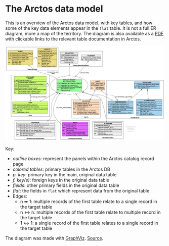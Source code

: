 # The Arctos data model

This is an overview of the Arctos data model, with key tables, and how
some of the key data elements appear in the `flat` table. It is not a
full ER diagram, more a map of the territory. The diagram is also
available as a [PDF][1] with clickable links to the relevant table
documentation in Arctos.

![Arctos structure](img/data_model.jpg)

Key:

 * _outline boxes_: represent the panels within the Arctos catalog
   record page
 * _colored tables_: primary tables in the Arctos DB
 * _p. key_: primary key in the main, original data table
 * _f. key(s)_: foreign keys in the original data table
 * _fields_: other primary fields in the original data table
 * _flat_: the fields in `flat` which represent data from the original table
 * Edges:
    * n ➡ 1: multiple records of the first table relate to a single
      record in the target table
    * n ↔ n: multiple records of the first table relate to multiple
      record in the target table
    * 1 ↔ 1: a single record of the first table relates to a single
      record in the target table

The diagram was made with [GraphViz][2]. [Source](img/data_model.dot).

[1]: https://github.com/ALA-herbarium/documentation/raw/main/img/data_model.pdf
[2]: https://www.graphviz.org/
